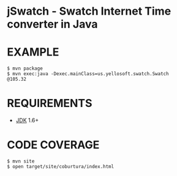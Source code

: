 # jSwatch - Swatch Internet Time converter in Java

# EXAMPLE

```
$ mvn package
$ mvn exec:java -Dexec.mainClass=us.yellosoft.swatch.Swatch
@105.32
```

# REQUIREMENTS

* [JDK](http://www.oracle.com/technetwork/java/javase/downloads/index.html) 1.6+

# CODE COVERAGE

```
$ mvn site
$ open target/site/coburtura/index.html
```
